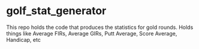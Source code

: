 # golf_stat_generator
This repo holds the code that produces the statistics for gold rounds. Holds things like Average FIRs, Average GIRs, Putt Average, Score Average, Handicap, etc

